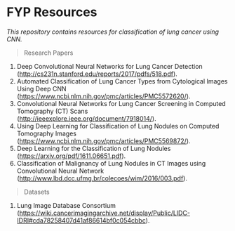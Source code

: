 # FYP Resources
*This repository contains resources for classification of lung cancer using CNN.*

> Research Papers

1. Deep Convolutional Neural Networks for Lung Cancer Detection (http://cs231n.stanford.edu/reports/2017/pdfs/518.pdf).
2. Automated Classification of Lung Cancer Types from Cytological Images Using Deep CNN (https://www.ncbi.nlm.nih.gov/pmc/articles/PMC5572620/).
3. Convolutional Neural Networks for Lung Cancer Screening in Computed Tomography (CT) Scans (http://ieeexplore.ieee.org/document/7918014/).
4. Using Deep Learning for Classification of Lung Nodules on Computed Tomography Images (https://www.ncbi.nlm.nih.gov/pmc/articles/PMC5569872/).
5. Deep Learning for the Classification of Lung Nodules (https://arxiv.org/pdf/1611.06651.pdf).
6. Classification of Malignancy of Lung Nodules in CT Images using Convolutional Neural Network (http://www.lbd.dcc.ufmg.br/colecoes/wim/2016/003.pdf).

> Datasets

1. Lung Image Database Consortium (https://wiki.cancerimagingarchive.net/display/Public/LIDC-IDRI#cda78258407d41af86614bf0c054cbbc).
